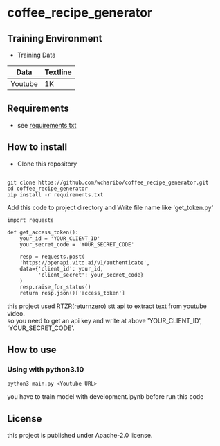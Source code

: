 # coffee_recipe_generator


## Training Environment

* Training Data
  
|Data   | Textline |
|-------|----------|
|Youtube| 1K       |

## Requirements

* see [requirements.txt](https://github.com/wcharibo/coffee_recipe_generator/blob/main/requirements.txt)

## How to install

* Clone this repository

```

git clone https://github.com/wcharibo/coffee_recipe_generator.git
cd coffee_recipe_generator
pip install -r requirements.txt

```

Add this code to project directory and Write file name like 'get_token.py'

    import requests

    def get_access_token():
        your_id = 'YOUR_CLIENT_ID'
        your_secret_code = 'YOUR_SECRET_CODE'
    
        resp = requests.post(
        'https://openapi.vito.ai/v1/authenticate',
        data={'client_id': your_id,
              'client_secret': your_secret_code}
        )
        resp.raise_for_status()
        return resp.json()['access_token']

this project used RTZR(returnzero) stt api to extract text from youtube video.   
so you need to get an api key and write at above 'YOUR_CLIENT_ID', 'YOUR_SECRET_CODE'.


## How to use

### Using with python3.10

    python3 main.py <Youtube URL>

you have to train model with development.ipynb before run this code

## License
this project is published under Apache-2.0 license.

    
